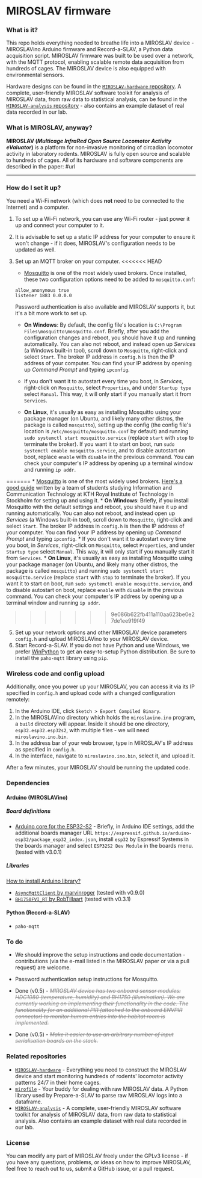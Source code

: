 # MIROSLAV firmware

### What is it?

This repo holds everything needed to breathe life into a MIROSLAV device - MIROSLAVino Arduino firmware and Record-a-SLAV, a Python data acquisition script. MIROSLAV firmware was built to be used over a network, with the MQTT protocol, enabling scalable remote data acquisition from hundreds of cages. The MIROSLAV device is also equipped with environmental sensors.

Hardware designs can be found in the [`MIROSLAV-hardware` repository](https://github.com/davorvr/MIROSLAV-hardware). A complete, user-friendly MIROSLAV software toolkit for analysis of MIROSLAV data, from raw data to statistical analysis, can be found in the [`MIROSLAV-analysis` repository](https://github.com/davorvr/MIROSLAV-analysis) - also contains an example dataset of real data recorded in our lab.

### What is MIROSLAV, anyway?

**MIROSLAV (_Multicage InfraRed Open Source Locomotor Activity eValuator_)** is a platform for non-invasive monitoring of circadian locomotor activity in laboratory rodents. MIROSLAV is fully open source and scalable to hundreds of cages. All of its hardware and software components are described in the paper: #url

***

### How do I set it up?

You need a Wi-Fi network (which does **not** need to be connected to the Internet) and a computer.

1. To set up a Wi-Fi network, you can use any Wi-Fi router - just power it up and connect your computer to it.
2. It is advisable to set up a static IP address for your computer to ensure it won't change - if it does, MIROSLAV's configuration needs to be updated as well.
3. Set up an MQTT broker on your computer.
<<<<<<< HEAD

    * [Mosquitto](https://mosquitto.org/download/) is one of the most widely used brokers. Once installed, these two configuration options need to be added to `mosquitto.conf`:

    ```
    allow_anonymous true
    listener 1883 0.0.0.0
    ```

    Password authentication is also available and MIROSLAV supports it, but it's a bit more work to set up.

    * **On Windows**: By default, the config file's location is `C:\Program Files\mosquitto\mosquitto.conf`. Briefly, after you add the configuration changes and reboot, you should have it up and running automatically. You can also not reboot, and instead open up *Services* (a Windows built-in tool), scroll down to `Mosquitto`, right-click and select `Start`. The broker IP address in `config.h` is then the IP address of your computer. You can find your IP address by opening up *Command Prompt* and typing `ipconfig`.
      
    * If you don't want it to autostart every time you boot, in *Services*, right-click on `Mosquitto`, select `Properties`, and under `Startup type` select `Manual`. This way, it will only start if you manually start it from `Services`.
      
    * **On Linux**, it's usually as easy as installing Mosquitto using your package manager (on Ubuntu, and likely many other distros, the package is called `mosquitto`), setting up the config (the config file's location is `/etc/mosquitto/mosquitto.conf` by default) and running `sudo systemctl start mosquitto.service` (replace `start` with `stop` to terminate the broker). If you want it to start on boot, run `sudo systemctl enable mosquitto.service`, and to disable autostart on boot, replace `enable` with `disable` in the previous command. You can check your computer's IP address by opening up a terminal window and running `ip addr`.

=======
    * [Mosquitto](https://mosquitto.org/download/) is one of the most widely used brokers. [Here's a good guide](https://team-ethernet.github.io/guides/How%20to%20install%20and%20use%20Mosquitto%20for%20Windows.pdf) written by a team of students studying Information and Communication Technology at KTH Royal Institute of Technology in Stockholm for setting up and using it.
    * **On Windows**: Briefly, if you install Mosquitto with the default settings and reboot, you should have it up and running automatically. You can also not reboot, and instead open up *Services* (a Windows built-in tool), scroll down to `Mosquitto`, right-click and select `Start`. The broker IP address in `config.h` is then the IP address of your computer. You can find your IP address by opening up *Command Prompt* and typing `ipconfig`.
    * If you don't want it to autostart every time you boot, in *Services*, right-click on `Mosquitto`, select `Properties`, and under `Startup type` select `Manual`. This way, it will only start if you manually start it from `Services`.
    * **On Linux**, it's usually as easy as installing Mosquitto using your package manager (on Ubuntu, and likely many other distros, the package is called `mosquitto`) and running `sudo systemctl start mosquitto.service` (replace `start` with `stop` to terminate the broker). If you want it to start on boot, run `sudo systemctl enable mosquitto.service`, and to disable autostart on boot, replace `enable` with `disable` in the previous command. You can check your computer's IP address by opening up a terminal window and running `ip addr`.
>>>>>>> 9e086b622fb411a110aa623be0e27de1ee919f49
5. Set up your network options and other MIROSLAV device parameters `config.h` and upload MIROSLAVino to your MIROSLAV device.
6. Start Record-a-SLAV. If you do not have Python and use Windows, we prefer [WinPython](https://winpython.github.io/) to get an easy-to-setup Python distribution. Be sure to install the `paho-mqtt` library using `pip`.

### Wireless code and config upload

Additionally, once you power up your MIROSLAV, you can access it via its IP specified in `config.h` and upload code with a changed configuration remotely:

1. In the Arduino IDE, click `Sketch > Export Compiled Binary`.
2. In the MIROSLAVino directory which holds the `miroslavino.ino` program, a `build` directory will appear. Inside it should be one directory, `esp32.esp32.esp32s2`, with multiple files - we will need `miroslavino.ino.bin`.
4. In the address bar of your web browser, type in MIROSLAV's IP address as specified in `config.h`.
5. In the interface, navigate to `miroslavino.ino.bin`, select it, and upload it.
 
After a few minutes, your MIROSLAV should be running the updated code.

### Dependencies

#### Arduino (MIROSLAVino)

##### Board definitions

* [Arduino core for the ESP32-S2](https://github.com/espressif/arduino-esp32) - Briefly, in Arduino IDE settings, add the additional boards manager URL `https://espressif.github.io/arduino-esp32/package_esp32_index.json`, install `esp32` by Espressif Systems in the boards manager and select `ESP32S2 Dev Module` in the boards menu. (tested with v3.0.1)

##### Libraries

[How to install Arduino library?](https://wiki.seeedstudio.com/How_to_install_Arduino_Library/)

* [`AsyncMqttClient` by marvinroger](https://github.com/marvinroger/async-mqtt-client) (tested with v0.9.0)
* [`BH1750FVI_RT` by RobTillaart](https://github.com/RobTillaart/BH1750FVI_RT) (tested with v0.3.1)




#### Python (Record-a-SLAV)

* `paho-mqtt`

### To do

* We should improve the setup instructions and code documentation - contributions (via the e-mail listed in the MIROSLAV paper or via a pull request) are welcome.

* Password authentication setup instructions for Mosquitto.

* Done (v0.5) - <span style="color:gray">~~_MIROSLAV device has two onboard sensor modules: HDC1080 (temperature, humidity) and BH1750 (illumination). We are currently working on implementing their functionality in the code. The functionality for an additional PIR (attached to the onboard ENVPIR connector) to monitor human entries into the habitat room is implemented._~~</span> 

* Done (v0.5) - <span style="color:gray">~~_Make it easier to use an arbitrary number of input serialisation boards on the stack._~~</span>

### Related repositories

* [`MIROSLAV-hardware`](https://github.com/davorvr/MIROSLAV-hardware) - Everything you need to construct the MIROSLAV device and start monitoring hundreds of rodents' locomotor activity patterns 24/7 in their home cages.
* [`mirofile`](https://github.com/davorvr/mirofile) - Your buddy for dealing with raw MIROSLAV data. A Python library used by Prepare-a-SLAV to parse raw MIROSLAV logs into a dataframe.
* [`MIROSLAV-analysis`](https://github.com/davorvr/MIROSLAV-analysis) - A complete, user-friendly MIROSLAV software toolkit for analysis of MIROSLAV data, from raw data to statistical analysis. Also contains an example dataset with real data recorded in our lab.

### License

You can modify any part of MIROSLAV freely under the GPLv3 license - if you have any questions, problems, or ideas on how to improve MIROSLAV, feel free to reach out to us, submit a GitHub issue, or a pull request.
